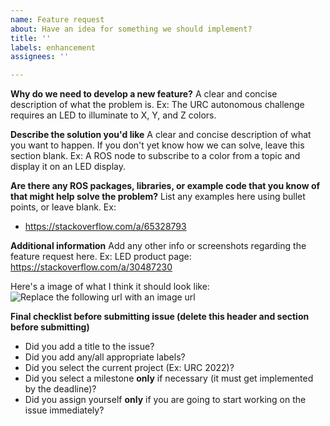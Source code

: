 ```yaml
---
name: Feature request
about: Have an idea for something we should implement?
title: ''
labels: enhancement
assignees: ''

---
```


**Why do we need to develop a new feature?**
A clear and concise description of what the problem is. Ex: The URC autonomous challenge requires an LED to illuminate to X, Y, and Z colors.

**Describe the solution you'd like**
A clear and concise description of what you want to happen. If you don't yet know how we can solve, leave this section blank. Ex: A ROS node to subscribe to a color from a topic and display it on an LED display.

**Are there any ROS packages, libraries, or example code that you know of that might help solve the problem?**
List any examples here using bullet points, or leave blank.
Ex:
- https://stackoverflow.com/a/65328793

**Additional information**
Add any other info or screenshots regarding the feature request here. Ex: LED product page: https://stackoverflow.com/a/30487230

Here's a image of what I think it should look like:
![Replace the following url with an image url](https://avatars.githubusercontent.com/u/43353998)

**Final checklist before submitting issue (delete this header and section before submitting)**
- Did you add a title to the issue?
- Did you add any/all appropriate labels?
- Did you select the current project (Ex: URC 2022)?
- Did you select a milestone **only** if necessary (it must get implemented by the deadline)?
- Did you assign yourself **only** if you are going to start working on the issue immediately?
